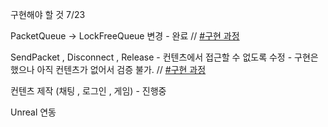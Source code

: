 구현해야 할 것 7/23

PacketQueue -> LockFreeQueue 변경 - 완료 // [#구현 과정](https://github.com/LimDaeKwon/o_o/issues/1) 

SendPacket , Disconnect , Release - 컨텐츠에서 접근할 수 없도록 수정 - 구현은 했으나 아직 컨텐츠가 없어서 검증 불가. // [#구현 과정](https://github.com/LimDaeKwon/o_o/issues/2) 


컨텐츠 제작 (채팅 , 로그인 , 게임) - 진행중


Unreal 연동

